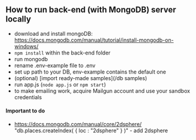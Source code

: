 ## How to run back-end (with MongoDB) server locally

- download and install mongoDB: https://docs.mongodb.com/manual/tutorial/install-mongodb-on-windows/
- `npm install` within the back-end folder
- run mongodb
- rename .env-example file to .env
- set up path to your DB, env-example contains the default one
- (optional) [import ready-made samples](/db samples)
- run app.js (`node app.js` or `npm start`)
- to make emailing work, acquire Mailgun account and use your sandbox credentials

#### Important to do
- https://docs.mongodb.com/manual/core/2dsphere/ "db.places.createIndex( { loc : "2dsphere" } )" - add 2dsphere
